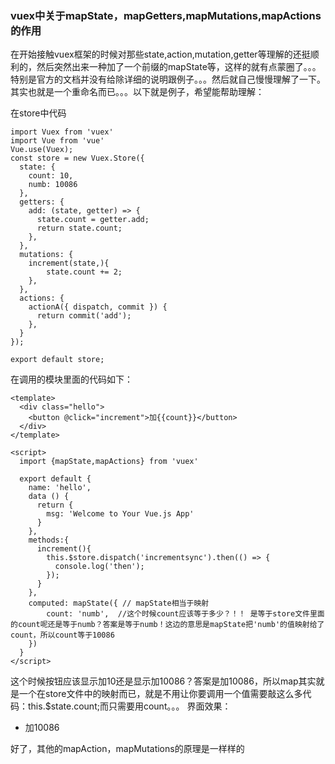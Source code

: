 ### vuex中关于mapState，mapGetters,mapMutations,mapActions的作用

在开始接触vuex框架的时候对那些state,action,mutation,getter等理解的还挺顺利的，然后突然出来一种加了一个前缀的mapState等，这样的就有点蒙圈了。。。特别是官方的文档并没有给除详细的说明跟例子。。。然后就自己慢慢理解了一下。其实也就是一个重命名而已。。。以下就是例子，希望能帮助理解：

在store中代码


```
import Vuex from 'vuex'  
import Vue from 'vue'  
Vue.use(Vuex);  
const store = new Vuex.Store({  
  state: {  
    count: 10,  
    numb: 10086  
  },  
  getters: {  
    add: (state, getter) => {  
      state.count = getter.add;  
      return state.count;  
    },  
  },  
  mutations: {  
    increment(state,){  
        state.count += 2;  
    },  
  },  
  actions: {  
    actionA({ dispatch, commit }) {  
      return commit('add');  
    },  
  }  
});  
  
export default store;  
```

在调用的模块里面的代码如下：

```
<template>  
  <div class="hello">  
    <button @click="increment">加{{count}}</button>  
  </div>  
</template>  
  
<script>  
  import {mapState,mapActions} from 'vuex'  
  
  export default {  
    name: 'hello',  
    data () {  
      return {  
        msg: 'Welcome to Your Vue.js App'  
      }  
    },  
    methods:{  
      increment(){  
        this.$store.dispatch('incrementsync').then(() => {  
          console.log('then');  
        });  
      }  
    },  
    computed: mapState({ // mapState相当于映射  
        count: 'numb',  //这个时候count应该等于多少？！！ 是等于store文件里面的count呢还是等于numb？答案是等于numb！这边的意思是mapState把'numb'的值映射给了count，所以count等于10086  
    })  
  }  
</script>
```
这个时候按钮应该显示加10还是显示加10086？答案是加10086，所以map其实就是一个在store文件中的映射而已，就是不用让你要调用一个值需要敲这么多代码：this.$state.count;而只需要用count。。。
界面效果：

 * 加10086


好了，其他的mapAction，mapMutations的原理是一样样的
